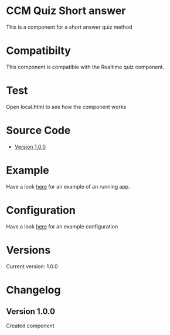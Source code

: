 # CCM Quiz Short answer
This is a component for a short answer quiz method

# Compatibilty
This component is compatible with the Realtime quiz component.

# Test
Open local.html to see how the component works

# Source Code
* [Version 1.0.0](https://ffroehling.github.io/ccm_components/short_answer/versions/ccm.quiz_short_answer-1.0.0.js)

# Example 
Have a look [here](https://ffroehling.github.io/ccm_components/short_answer/local.html) for an example of an running app.

# Configuration
Have a look [here](https://ffroehling.github.io/ccm_components/short_answer/resources/configs.js) for an example configuration

# Versions
Current version: 1.0.0

# Changelog

## Version 1.0.0
Created component


